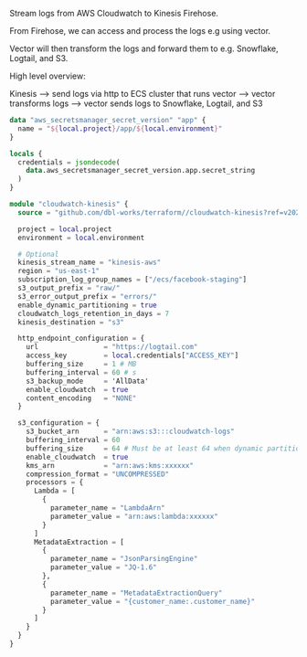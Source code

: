 Stream logs from AWS Cloudwatch to Kinesis Firehose.

From Firehose, we can access and process the logs e.g using vector.

Vector will then transform the logs and forward them to e.g. Snowflake, Logtail, and S3.

High level overview:

Kinesis --> send logs via http to ECS cluster that runs vector --> vector transforms logs --> vector sends logs to Snowflake, Logtail, and S3

```terraform
data "aws_secretsmanager_secret_version" "app" {
  name = "${local.project}/app/${local.environment}"
}

locals {
  credentials = jsondecode(
    data.aws_secretsmanager_secret_version.app.secret_string
  )
}

module "cloudwatch-kinesis" {
  source = "github.com/dbl-works/terraform//cloudwatch-kinesis?ref=v2023.03.30"

  project = local.project
  environment = local.environment

  # Optional
  kinesis_stream_name = "kinesis-aws"
  region = "us-east-1"
  subscription_log_group_names = ["/ecs/facebook-staging"]
  s3_output_prefix = "raw/"
  s3_error_output_prefix = "errors/"
  enable_dynamic_partitioning = true
  cloudwatch_logs_retention_in_days = 7
  kinesis_destination = "s3"

  http_endpoint_configuration = {
    url                = "https://logtail.com"
    access_key         = local.credentials["ACCESS_KEY"]
    buffering_size     = 1 # MB
    buffering_interval = 60 # s
    s3_backup_mode     = 'AllData'
    enable_cloudwatch  = true
    content_encoding   = "NONE"
  }

  s3_configuration = {
    s3_bucket_arn      = "arn:aws:s3:::cloudwatch-logs"
    buffering_interval = 60
    buffering_size     = 64 # Must be at least 64 when dynamic partitioning
    enable_cloudwatch  = true
    kms_arn            = "arn:aws:kms:xxxxxx"
    compression_format = "UNCOMPRESSED"
    processors = {
      Lambda = [
        {
          parameter_name = "LambdaArn"
          parameter_value = "arn:aws:lambda:xxxxxx"
        }
      ]
      MetadataExtraction = [
        {
          parameter_name = "JsonParsingEngine"
          parameter_value = "JQ-1.6"
        },
        {
          parameter_name = "MetadataExtractionQuery"
          parameter_value = "{customer_name:.customer_name}"
        }
      ]
    }
  }
}
```
